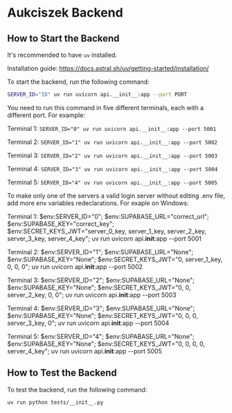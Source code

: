 # Aukciszek Backend

## How to Start the Backend

It's recommended to have `uv` installed.

Installation guide: https://docs.astral.sh/uv/getting-started/installation/

To start the backend, run the following command:

```bash
SERVER_ID="ID" uv run uvicorn api.__init__:app --port PORT
```

You need to run this command in five different terminals, each with a different port. For example:

Terminal 1: `SERVER_ID="0" uv run uvicorn api.__init__:app --port 5001`

Terminal 2: `SERVER_ID="1" uv run uvicorn api.__init__:app --port 5002`

Terminal 3: `SERVER_ID="2" uv run uvicorn api.__init__:app --port 5003`

Terminal 4: `SERVER_ID="3" uv run uvicorn api.__init__:app --port 5004`

Terminal 5: `SERVER_ID="4" uv run uvicorn api.__init__:app --port 5005`

To make only one of the servers a valid login server without editing .env file, add more env variables redeclarations. For exaple on Windows:

Terminal 1: $env:SERVER_ID="0"; $env:SUPABASE_URL="correct_url"; $env:SUPABASE_KEY="correct_key"; $env:SECRET_KEYS_JWT="server_0_key, server_1_key, server_2_key, server_3_key, server_4_key"; uv run uvicorn api.__init__:app --port 5001

Terminal 2: $env:SERVER_ID="1"; $env:SUPABASE_URL="None"; $env:SUPABASE_KEY="None"; $env:SECRET_KEYS_JWT="0, server_1_key, 0, 0, 0"; uv run uvicorn api.__init__:app --port 5002

Terminal 3: $env:SERVER_ID="2"; $env:SUPABASE_URL="None"; $env:SUPABASE_KEY="None"; $env:SECRET_KEYS_JWT="0, 0, server_2_key, 0, 0"; uv run uvicorn api.__init__:app --port 5003

Terminal 4: $env:SERVER_ID="3"; $env:SUPABASE_URL="None"; $env:SUPABASE_KEY="None"; $env:SECRET_KEYS_JWT="0, 0, 0, server_3_key, 0"; uv run uvicorn api.__init__:app --port 5004

Terminal 5: $env:SERVER_ID="4"; $env:SUPABASE_URL="None"; $env:SUPABASE_KEY="None"; $env:SECRET_KEYS_JWT="0, 0, 0, 0, server_4_key"; uv run uvicorn api.__init__:app --port 5005

## How to Test the Backend

To test the backend, run the following command:

```bash
uv run python tests/__init__.py
```
